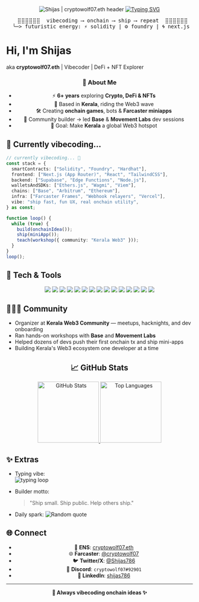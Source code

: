<div align="center">

  <!-- Animated header -->
  <img src="https://capsule-render.vercel.app/api?type=waving&height=220&color=0:22D3EE,100:8A2BE2&text=🐺+Shijas+%7C+cryptowolf07.eth&fontAlignY=40&desc=Web3+Builder+%E2%80%A2+Vibecoder+%E2%80%A2+Kerala+Web3+Leader&descAlignY=60&animation=fadeIn" alt="Shijas | cryptowolf07.eth header" />

  <!-- Typing effect -->
  <a href="#">
    <img src="https://readme-typing-svg.demolab.com?font=Fira+Code&weight=600&size=26&duration=4000&pause=800&color=22D3EE&center=true&vCenter=true&width=800&lines=🌴+Building+Web3+from+Kerala;🚀+Onboarding+Web2+devs+into+Web3;🌀+6+Years+in+Crypto;🎯+Dream%3A+Kerala's+Web3+Leader;⚡+Creating+onchain+games+%26+miniapps;🤝+Community+builder+%26+mentor" alt="Typing SVG" />
  </a>

</div>

<!-- ASCII pulse -->
<pre align="center">
  ⣿⣿⣿⣿⣿⣿  vibecoding ⟶ onchain ⟶ ship ⟶ repeat  ⣿⣿⣿⣿⣿⣿
  ╰─> futuristic energy: ⚡️ solidity | ⚙️ foundry | 🌀 next.js | 🧠 ai
</pre>

#  Hi, I'm Shijas
aka **cryptowolf07.eth** | Vibecoder | DeFi + NFT Explorer

<div align="center">

### 🌊 About Me
- ⚡ **6+ years** exploring **Crypto, DeFi & NFTs**
- 🌴 Based in **Kerala**, riding the Web3 wave
- 🛠️ Creating **onchain games**, bots & **Farcaster miniapps**
- 🧩 Community builder → led **Base** & **Movement Labs** dev sessions
- 🌟 Goal: Make **Kerala** a global Web3 hotspot

</div>

## 🧪 Currently vibecoding…

```ts
// currently vibecoding... 🚀
const stack = {
  smartContracts: ["Solidity", "Foundry", "Hardhat"],
  frontend: ["Next.js (App Router)", "React", "TailwindCSS"],
  backend: ["Supabase", "Edge Functions", "Node.js"],
  walletsAndSDKs: ["Ethers.js", "Wagmi", "Viem"],
  chains: ["Base", "Arbitrum", "Ethereum"],
  infra: ["Farcaster Frames", "Webhook relayers", "Vercel"],
  vibe: "ship fast, fun UX, real onchain utility",
} as const;

function loop() {
  while (true) {
    build(onchainIdea());
    ship(miniApp());
    teach(workshop({ community: "Kerala Web3" }));
  }
}
loop();
```

## 🔧 Tech & Tools

<div align="center">

<!-- Core Web3 -->
<img src="https://img.shields.io/badge/Solidity-363636?logo=solidity&logoColor=white" />
<img src="https://img.shields.io/badge/Hardhat-F7DF1E?logo=hardhat&logoColor=000" />
<img src="https://img.shields.io/badge/Foundry-111111?logo=forge&logoColor=white" />

<!-- Web -->
<img src="https://img.shields.io/badge/Next.js-000000?logo=nextdotjs&logoColor=white" />
<img src="https://img.shields.io/badge/React-61DAFB?logo=react&logoColor=white" />
<img src="https://img.shields.io/badge/Tailwind-06B6D4?logo=tailwindcss&logoColor=white" />

<!-- Data -->
<img src="https://img.shields.io/badge/Supabase-3ECF8E?logo=supabase&logoColor=white" />
<img src="https://img.shields.io/badge/Node.js-339933?logo=nodedotjs&logoColor=white" />

<!-- Wallet/SDK -->
<img src="https://img.shields.io/badge/Ethers.js-2536EB?logo=ethereum&logoColor=white" />

<!-- Chains -->
<img src="https://img.shields.io/badge/Base-0052FF?logo=coinbase&logoColor=white" />
<img src="https://img.shields.io/badge/Arbitrum-2D374B?logo=arbitrum&logoColor=white" />
<img src="https://img.shields.io/badge/Ethereum-627EEA?logo=ethereum&logoColor=white" />

<!-- Social -->
<img src="https://img.shields.io/badge/Farcaster-6F3AFF?logoColor=white" />

<!-- Tools -->
<img src="https://img.shields.io/badge/Cursor-000000?logo=cursor&logoColor=white" />
<img src="https://img.shields.io/badge/Vercel-000000?logo=vercel&logoColor=white" />

</div>

## 🧑‍🤝‍🧑 Community

- Organizer at **Kerala Web3 Community** — meetups, hacknights, and dev onboarding
- Ran hands-on workshops with **Base** and **Movement Labs**
- Helped dozens of devs push their first onchain tx and ship mini-apps
- Building Kerala's Web3 ecosystem one developer at a time

<div align="center">

## 📈 GitHub Stats

<a href="https://github.com/Shijas786">
  <img height="165" src="https://github-readme-stats.vercel.app/api?username=Shijas786&show_icons=true&theme=radical&count_private=true&hide_border=true" alt="GitHub Stats" />
</a>
<a href="https://github.com/Shijas786">
  <img height="165" src="https://github-readme-stats.vercel.app/api/top-langs/?username=Shijas786&layout=compact&theme=radical&hide_border=true" alt="Top Languages" />
</a>

</div>

## ✨ Extras

- Typing vibe:  
  <img src="https://readme-typing-svg.demolab.com?font=Fira+Code&weight=600&size=20&duration=2600&pause=800&color=8A2BE2&width=600&lines=build→ship→teach;onchain+UX+%26+social+money;miniapps+over+moonshots" alt="typing loop" />

- Builder motto:
  > "Ship small. Ship public. Help others ship."

- Daily spark:
  <img src="https://quotes-github-readme.vercel.app/api?type=horizontal&theme=radical" alt="Random quote" />

## 🌐 Connect

<div align="center">

- 🌸 **ENS**: [cryptowolf07.eth](#)
- 🌐 **Farcaster**: [@cryptowolf07](#)
- 🐦 **Twitter/X**: [@Shijas786](https://twitter.com/Shijas786)
- 💬 **Discord**: `cryptowolf07#92901`
- 💼 **LinkedIn**: [shijas786](https://linkedin.com/in/shijas786)

</div>

---

<div align="center">
  <strong>🐺 Always vibecoding onchain ideas ✨</strong>
</div>
